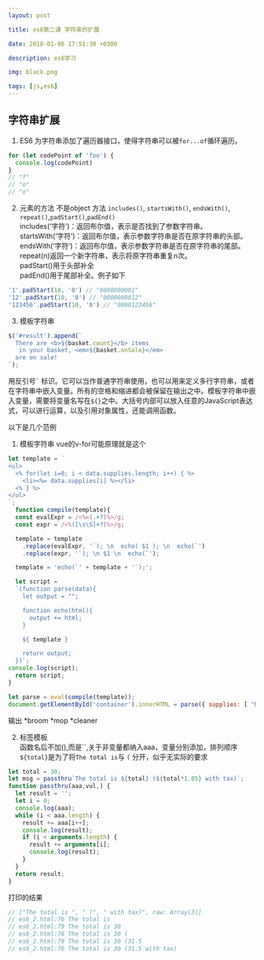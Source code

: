 ```yaml
---
layout: post

title: es6第二课 字符串的扩展

date: 2018-01-06 17:51:30 +0300

description: es6学习

img: black.png

tags: [js,es6]
---
```

## 字符串扩展
1. ES6 为字符串添加了遍历器接口，使得字符串可以被`for...of`循环遍历。
```javascript
for (let codePoint of 'foo') {
  console.log(codePoint)
}
// "f"
// "o"
// "o"
```
  
  

2. 元素的方法 不是object 方法
`includes()`, `startsWith()`, `endsWith()`, `repeat()`,`padStart()`,`padEnd()`   
includes(‘字符’)：返回布尔值，表示是否找到了参数字符串。  
startsWith(‘字符’)：返回布尔值，表示参数字符串是否在原字符串的头部。  
endsWith(‘字符’)：返回布尔值，表示参数字符串是否在原字符串的尾部。  
repeat(n)返回一个新字符串，表示将原字符串重复n次。  
padStart()用于头部补全  
padEnd()用于尾部补全。例子如下  
```javascript
'1'.padStart(10, '0') // "0000000001"
'12'.padStart(10, '0') // "0000000012"
'123456'.padStart(10, '0') // "0000123456"
```

3. 模板字符串 
```javascript
$('#result').append(`
  There are <b>${basket.count}</b> items
   in your basket, <em>${basket.onSale}</em>
  are on sale!
`);
```

用反引号`` ` `` 标识。它可以当作普通字符串使用，也可以用来定义多行字符串，或者在字符串中嵌入变量。所有的空格和缩进都会被保留在输出之中。模板字符串中嵌入变量，需要将变量名写在`${}`之中。大括号内部可以放入任意的JavaScript表达式，可以进行运算，以及引用对象属性，还能调用函数。


以下是几个范例
1. 模板字符串 vue的v-for可能原理就是这个

```javascript
let template = `
<ul>
  <% for(let i=0; i < data.supplies.length; i++) { %>
    <li><%= data.supplies[i] %></li>
  <% } %>
</ul>
`;
  function compile(template){
  const evalExpr = /<%=(.+?)%>/g;
  const expr = /<%([\s\S]+?)%>/g;

  template = template
    .replace(evalExpr, '`); \n  echo( $1 ); \n  echo(`')
    .replace(expr, '`); \n $1 \n  echo(`');

  template = 'echo(`' + template + '`);';

  let script =
  `(function parse(data){
    let output = "";

    function echo(html){
      output += html;
    }

    ${ template }

    return output;
  })`;
console.log(script);
  return script;
}

let parse = eval(compile(template));
document.getElementById('container').innerHTML = parse({ supplies: [ "broom", "mop", "cleaner" ] });

```

输出
*broom
*mop
*cleaner

2. 标签模板  
函数名后不加(),而是``,关于非变量都纳入aaa，变量分别添加，排列顺序 `${total}`是为了将`The total is`与 `(` 分开，似乎无实际的要求

```javascript
let total = 30;
let msg = passthru`The total is ${total} (${total*1.05} with tax)`;
function passthru(aaa,vul,) {
  let result = '';
  let i = 0;
  console.log(aaa);
  while (i < aaa.length) {
    result += aaa[i++];
    console.log(result);
    if (i < arguments.length) {
      result += arguments[i];
      console.log(result);
    }
  }
  return result;
}
```
打印的结果
```javascript
// ["The total is ", " (", " with tax)", raw: Array(3)]
// es6_2.html:76 The total is 
// es6_2.html:79 The total is 30
// es6_2.html:76 The total is 30 (
// es6_2.html:79 The total is 30 (31.5
// es6_2.html:76 The total is 30 (31.5 with tax)
```







